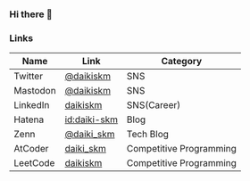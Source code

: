 ### Hi there 👋

### Links

| Name | Link | Category |
| ---- | ---- | ---- |
| Twitter | [@daikiskm](https://twitter.com/daikiskm) | SNS |
| Mastodon | [@daikiskm](https://mstdn.jp/@daikiskm) | SNS |
| LinkedIn | [daikiskm](https://www.linkedin.com/in/daikiskm/) | SNS(Career) |
| Hatena | [id:daiki-skm](https://daiki-skm.hatenablog.com) | Blog |
| Zenn | [@daiki_skm](https://zenn.dev/daiki_skm) | Tech Blog |
| AtCoder | [daiki_skm](https://atcoder.jp/users/daiki_skm) | Competitive Programming |
| LeetCode | [daikiskm](https://leetcode.com/daikiskm/) | Competitive Programming |
